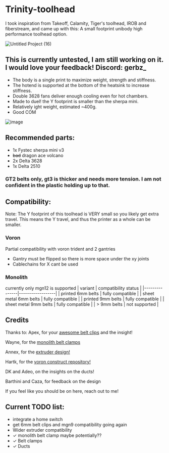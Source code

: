 # __Trinity-toolhead__

I took inspiration from Takeoff, Calamity, Tiger's toolhead, IROB and fiberstream, and came up with this: 
A small footprint unibody high performance toolhead option.

![Untitled Project (16)](https://github.com/user-attachments/assets/cbb489eb-387c-4980-9744-d056e0c275b1)

## This is currently untested, I am still working on it. I would love your feedback! Discord: gerbz_

* The body is a single print to maximize weight, strength and stiffness.
* The hotend is supported at the bottom of the heatsink to increase stiffness.
* Double 3628 fans deliver enough cooling even for hot chambers.
* Made to duel! the Y footprint is smaller than the sherpa mini.
* Relatively ight weight, estimated ~400g.
* Good COM
  
![image](https://github.com/user-attachments/assets/4b7fee9b-9277-448e-b6ef-d20bfc20db1b)

## Recommended parts:
* 1x Fystec sherpa mini v3
* ~~bad~~ dragon ace volcano
* 2x Delta 3628
* 1x Delta 2510
### GT2 belts only, gt3 is thicker and needs more tension. I am not confident in the plastic holding up to that.

## Compatibility:

Note: The Y footprint of this toolhead is VERY small so you likely get extra travel. This means the Y travel, and thus the printer as a whole can be smaller.



### Voron
Partial compatibility with voron trident and 2 gantries 
* Gantry must be flipped so there is more space under the xy joints
* Cablechains for X cant be used

### Monolith
currently only mgn12 is supported
| variant | compatibility status |
|---------------|------------------|
| printed 6mm belts | fully compatible |
| sheet metal 6mm belts | fully compatible |
| printed 9mm belts | fully compatible |
| sheet metal 9mm belts | fully compatible |
| > 9mm belts | not supported |

## Credits
Thanks to:
Apex, for your [awesome belt clips](https://github.com/ApexArray/ApexClips) and the insight!

Wayne, for the [monolith belt clamps](https://github.com/CloakedWayne/MISC/tree/main/Monolith_SLM_belt_clamps)

Annex, for the [extruder design!](https://github.com/Annex-Engineering/Sherpa_Mini-Extruder)

Hartk, for the [voron construct repository!](https://github.com/PrintersForAnts/Voron-Construct)

DK and Adeo, on the insights on the ducts!

Barthini and Caza, for feedback on the design



If you feel like you should be on here, reach out to me!

## Current TODO list:

* integrate a home switch
* get 6mm belt clips and mgn9 compatibility going again
* Wider extruder compatibility
* ✓ monolith belt clamp maybe potentially??
* ✓ Belt clamps
* ✓ Ducts





